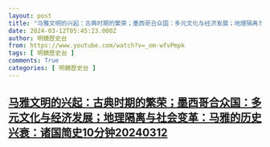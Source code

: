 ```yaml
---
layout: post
title: "马雅文明的兴起：古典时期的繁荣；墨西哥合众国：多元文化与经济发展；地理隔离与社会变革：马雅的历史兴衰：诸国简史10分钟20240312"
date: 2024-03-12T05:45:23.000Z
author: 明鏡歷史台
from: https://www.youtube.com/watch?v=_om-wfvPmpk
tags: [ 明鏡歷史台 ]
comments: True
categories: [ 明鏡歷史台 ]
---
```

<!--1710222323000-->
[马雅文明的兴起：古典时期的繁荣；墨西哥合众国：多元文化与经济发展；地理隔离与社会变革：马雅的历史兴衰：诸国简史10分钟20240312](https://www.youtube.com/watch?v=_om-wfvPmpk)
------

<div>

</div>
